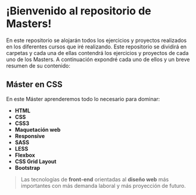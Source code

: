 # ¡Bienvenido al repositorio de Masters!
En este repositorio se alojarán todos los ejercicios y proyectos realizados en los diferentes cursos que iré realizando. Este repositorio se dividirá en carpetas y cada una de ellas contendrá los ejercicios y proyectos de cada uno de los Masters. A continuación expondré cada uno de ellos y un breve resumen de su contenido:

## Máster en CSS
En este Máster aprenderemos todo lo necesario para dominar:
- **HTML**
- **CSS**
- **CSS3**
- **Maquetación web**
- **Responsive**
- **SASS**
- **LESS**
- **Flexbox**
- **CSS Grid Layout**
- **Bootstrap**
>Las tecnologías de **front-end** orientadas al **diseño web** más importantes con más demanda laboral y más proyección de futuro.